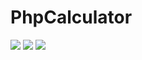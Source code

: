 # PhpCalculator

![](https://pbs.twimg.com/media/FwFmVQbWwAI17DW?format=png&name=900x900)
![](https://pbs.twimg.com/media/FwFmYDJXoAMVjOj?format=png&name=large)
![](https://pbs.twimg.com/media/FwFmaYSWwAIGqdl?format=png&name=large)
